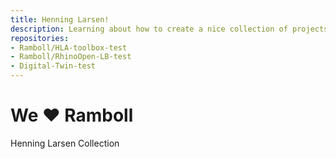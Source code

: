 ```yaml
---
title: Henning Larsen!
description: Learning about how to create a nice collection of projects
repositories:
- Ramboll/HLA-toolbox-test
- Ramboll/RhinoOpen-LB-test
- Digital-Twin-test 
---
```


# We :heart: Ramboll
Henning Larsen Collection

